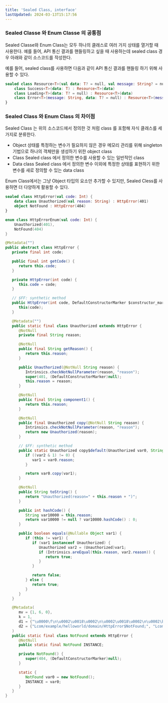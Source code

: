 ```yaml
---
title: 'Sealed Class, interface'
lastUpdated: 2024-03-13T15:17:56
---
```


### Sealed Classe 와 Enum Classe 의 공통점

Sealed Classe와 Enum Class는 모두 하나의 클래스로 여러 가지 상태를 열거할 때 사용한다.
예를 들어, API 통신 결과를 핸들링하고 싶을 때 사용하는데 sealed class 경우 아래와 같이 소스코드를 작성한다.

예를 들어, sealed class를 사용하면  다음과 같이 API 통신 결과를 핸들링 하기 위해 사용할 수 있다.

```kotlin
sealed class Resource<T>(val data: T? = null, val message: String? = null) {
	class Success<T>(data: T) : Resource<T>(data)
    class Loading<T>(data: T? = null) : Resource<T>(data)
    class Error<T>(message: String, data: T? = null) : Resource<T>(message, data)
}
```

### Sealed Class 와 Enum Class 의 차이점

Sealed Class 는 위의 소스코드에서 정의한 것 처럼 class 를 포함해 자식 클래스를 세 가지로 분류한다.
- Object 
    상태를 특정하는 변수가 필요하지 않은 경우 메모리 관리를 위해 singleton 기법으로 하나의 객체만을 생성하기 위한 object class
- Class
    Sealed class 에서 정의한 변수를 사용할 수 있는 일반적인 class
- Data class
    Sealed class 에서 정의한 변수 이외에 특정한 상태를 표현하기 위한 변수를 새로 정의할 수 있는 data class

Enum Class에서는 그냥 Object 타입의 요소만 추가할 수 있지만, Sealed Cless를 사용하면 더 다양하게 활용할 수 있다.

```kotlin
sealed class HttpError(val code: Int) {
	data class Unauthorized(val reason: String) : HttpError(401)
    object NotFound : HttpError(404)
}
```

```kotlin
enum class HttpErrorEnum(val code: Int) {
	Unauthorized(401),
    NotFound(404)
}
```

```java
@Metadata("")
public abstract class HttpError {
   private final int code;

   public final int getCode() {
      return this.code;
   }

   private HttpError(int code) {
      this.code = code;
   }

   // $FF: synthetic method
   public HttpError(int code, DefaultConstructorMarker $constructor_marker) {
      this(code);
   }

   @Metadata("")
   public static final class Unauthorized extends HttpError {
      @NotNull
      private final String reason;

      @NotNull
      public final String getReason() {
         return this.reason;
      }

      public Unauthorized(@NotNull String reason) {
         Intrinsics.checkNotNullParameter(reason, "reason");
         super(401, (DefaultConstructorMarker)null);
         this.reason = reason;
      }

      @NotNull
      public final String component1() {
         return this.reason;
      }

      @NotNull
      public final Unauthorized copy(@NotNull String reason) {
         Intrinsics.checkNotNullParameter(reason, "reason");
         return new Unauthorized(reason);
      }

      // $FF: synthetic method
      public static Unauthorized copy$default(Unauthorized var0, String var1, int var2, Object var3) {
         if ((var2 & 1) != 0) {
            var1 = var0.reason;
         }

         return var0.copy(var1);
      }

      @NotNull
      public String toString() {
         return "Unauthorized(reason=" + this.reason + ")";
      }

      public int hashCode() {
         String var10000 = this.reason;
         return var10000 != null ? var10000.hashCode() : 0;
      }

      public boolean equals(@Nullable Object var1) {
         if (this != var1) {
            if (var1 instanceof Unauthorized) {
               Unauthorized var2 = (Unauthorized)var1;
               if (Intrinsics.areEqual(this.reason, var2.reason)) {
                  return true;
               }
            }

            return false;
         } else {
            return true;
         }
      }
   }

   @Metadata(
      mv = {1, 6, 0},
      k = 1,
      d1 = {"\u0000\f\n\u0002\u0018\u0002\n\u0002\u0018\u0002\n\u0002\b\u0002\bÆ\u0002\u0018\u00002\u00020\u0001B\u0007\b\u0002¢\u0006\u0002\u0010\u0002¨\u0006\u0003"},
      d2 = {"Lcom/example/helloworld/domain/HttpError$NotFound;", "Lcom/example/helloworld/domain/HttpError;", "()V", "helloworld-application"}
   )
   public static final class NotFound extends HttpError {
      @NotNull
      public static final NotFound INSTANCE;

      private NotFound() {
         super(404, (DefaultConstructorMarker)null);
      }

      static {
         NotFound var0 = new NotFound();
         INSTANCE = var0;
      }
   }
}

```
